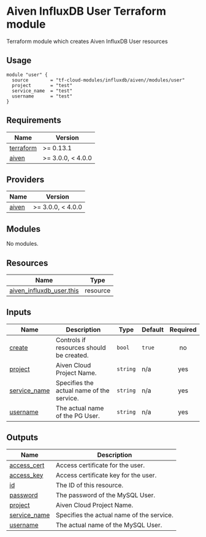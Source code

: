 # Aiven InfluxDB User Terraform module

Terraform module which creates Aiven InfluxDB User resources

## Usage

```hcl
module "user" {
  source        = "tf-cloud-modules/influxdb/aiven//modules/user"
  project       = "test"
  service_name  = "test"
  username      = "test"
}
```

<!-- BEGIN_TF_DOCS -->
## Requirements

| Name | Version |
|------|---------|
| <a name="requirement_terraform"></a> [terraform](#requirement\_terraform) | >= 0.13.1 |
| <a name="requirement_aiven"></a> [aiven](#requirement\_aiven) | >= 3.0.0, < 4.0.0 |

## Providers

| Name | Version |
|------|---------|
| <a name="provider_aiven"></a> [aiven](#provider\_aiven) | >= 3.0.0, < 4.0.0 |

## Modules

No modules.

## Resources

| Name | Type |
|------|------|
| [aiven_influxdb_user.this](https://registry.terraform.io/providers/aiven/aiven/latest/docs/resources/influxdb_user) | resource |

## Inputs

| Name | Description | Type | Default | Required |
|------|-------------|------|---------|:--------:|
| <a name="input_create"></a> [create](#input\_create) | Controls if resources should be created. | `bool` | `true` | no |
| <a name="input_project"></a> [project](#input\_project) | Aiven Cloud Project Name. | `string` | n/a | yes |
| <a name="input_service_name"></a> [service\_name](#input\_service\_name) | Specifies the actual name of the service. | `string` | n/a | yes |
| <a name="input_username"></a> [username](#input\_username) | The actual name of the PG User. | `string` | n/a | yes |

## Outputs

| Name | Description |
|------|-------------|
| <a name="output_access_cert"></a> [access\_cert](#output\_access\_cert) | Access certificate for the user. |
| <a name="output_access_key"></a> [access\_key](#output\_access\_key) | Access certificate key for the user. |
| <a name="output_id"></a> [id](#output\_id) | The ID of this resource. |
| <a name="output_password"></a> [password](#output\_password) | The password of the MySQL User. |
| <a name="output_project"></a> [project](#output\_project) | Aiven Cloud Project Name. |
| <a name="output_service_name"></a> [service\_name](#output\_service\_name) | Specifies the actual name of the service. |
| <a name="output_username"></a> [username](#output\_username) | The actual name of the MySQL User. |
<!-- END_TF_DOCS -->